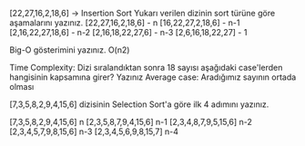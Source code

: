 [22,27,16,2,18,6] -> Insertion Sort
Yukarı verilen dizinin sort türüne göre aşamalarını yazınız.
[22,27,16,2,18,6] - n
[16,22,27,2,18,6] - n-1
[2,16,22,27,18,6] - n-2
[2,16,18,22,27,6] - n-3
[2,6,16,18,22,27] - 1

Big-O gösterimini yazınız.
O(n2)

Time Complexity: Dizi sıralandıktan sonra 18 sayısı aşağıdaki case'lerden hangisinin kapsamına girer? Yazınız
Average case: Aradığımız sayının ortada olması

[7,3,5,8,2,9,4,15,6] dizisinin Selection Sort'a göre ilk 4 adımını yazınız.

[7,3,5,8,2,9,4,15,6] n
[2,3,5,8,7,9,4,15,6] n-1
[2,3,4,8,7,9,5,15,6] n-2
[2,3,4,5,7,9,8,15,6] n-3
[2,3,4,5,6,9,8,15,7] n-4


